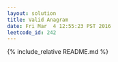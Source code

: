 ```yaml
---
layout: solution
title: Valid Anagram
date: Fri Mar  4 12:55:23 PST 2016
leetcode_id: 242
---
```

{% include_relative README.md %}
